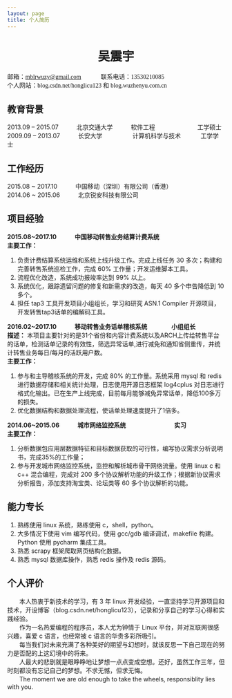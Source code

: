 ```yaml
---
layout: page
title: 个人简历
---
```


# <center>吴震宇</center>
<font face="consolas">邮箱：mblrwuzy@gmail.com 　　　联系电话：13530210085 <br>
个人网站：blog.csdn.net/honglicu123 和 blog.wuzhenyu.com.cn</font>

## 教育背景
2013.09 – 2015.07　　　北京交通大学　　　软件工程　　　　　　　工学硕士 <br>
2009.09 – 2013.07　　　长安大学　　　　　计算机科学与技术	　　　工学学士

## 工作经历
2015.08 ~ 2017.10　　　中国移动（深圳）有限公司（香港）<br>
2014.06 ~ 2015.06　　　北京锐安科技有限公司

## 项目经验
**2015.08~2017.10　　　中国移动转售业务结算计费系统** <br>
**主要工作：**
1. 负责计费结算系统运维和系统上线升级工作。完成上线任务 30 多次；构建和完善转售系统巡检工作，完成 60% 工作量；开发运维脚本工具。 <br>
2. 流程优化改造，系统成功报竣率达到 99% 以上。 <br>
3. 系统优化，跟踪遗留问题的修复和新需求的改造，每天 40 多个申告降低到 10 多个。 <br>
4. 担任 tap3 工具开发项目小组组长，学习和研究 ASN.1 Compiler 开源项目，开发转售tap3话单的编解码工具。

**2016.02~2017.10　　　移动转售业务话单稽核系统　　　　小组组长**　<br>
**描述：** 本项目主要针对的是31个省份和内容计费系统以及ARCH上传给转售平台的话单，检测话单记录的有效性，筛选异常话单,进行减免和通知省侧重传，并统计转售业务每日/每月的活跃用户数。<br>
**主要工作：** 
1. 参与和主导稽核系统的开发，完成 80% 的工作量。系统采用 mysql 和 redis 进行数据存储和相关统计处理，日志使用开源日志框架 log4cplus 对日志进行格式化输出。已在生产上线完成，目前每月能够减免异常话单，降低100多万的损失。 <br>
2. 优化数据结构和数据处理流程，使话单处理速度提升了1倍多。

**2014.06~2015.06　　　城市网络监控系统　　　　　　　　实习**　<br>
**主要工作：**
1. 分析数据包应用层数据特征和目标数据获取的可行性，编写协议需求分析说明书，完成35%的工作量； <br>
2. 参与开发城市网络监控系统，监控和解析城市骨干网络流量。使用 linux c 和 c++ 混合编程，完成对 200 多个协议解析功能的升级工作；根据新协议需求分析报告，添加支持淘宝类、论坛类等 60 多个协议解析的功能。

## 能力专长
1. 熟练使用 linux 系统，熟练使用 c，shell，python。 <br>
2. 大多情况下使用 vim 编写代码，使用 gcc/gdb 编译调试，makefile 构建。Python 使用 pycharm 集成工具。 <br>
3. 熟悉 scrapy 框架爬取网页结构化数据。 <br>
4. 熟悉 mysql 数据库操作，熟悉 redis 操作及 redis 源码。

## 个人评价
　　本人热衷于新技术的学习，有 3 年 linux 开发经验，一直坚持学习开源项目和技术，开设博客（blog.csdn.net/honglicu123），记录和分享自己的学习心得和实践经验。<br>
　　作为一名热爱编程的程序员，本人尤为钟情于 Linux 平台，并对互联网很感兴趣，喜爱 c 语言，也经常被 c 语言的华贵多彩所吸引。 <br>
　　每当我们对未来充满了各种美好的期望与幻想时，就该反思一下自己现在的努力是否配的上这幻境中的将来。<br>
　　人最大的悲剧就是眼睁睁地让梦想一点点变成空想。还好，虽然工作三年，但时刻都没有忘记自己的梦想。不求无憾，但求无悔。 <br>
　　The moment we are old enough to take the wheels, responsiblity lies with you. <br>
